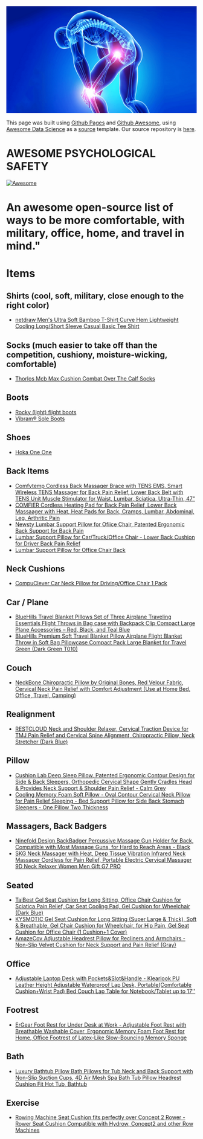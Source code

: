 
<div align="center"><img src="./assets/suffering.jpg"></div>

This page was built using [Github Pages](https://docs.github.com/en/pages/quickstart) and [Github Awesome](https://github.com/sindresorhus/awesome#readme), using [Awesome Data Science](https://awesome-datascience.academic.io/) as a [source](https://github.com/academic/awesome-datascience) template.  Our source repository is [here](https://github.com/psychological-safety-yogis/awesome-psych-safety).  

# AWESOME PSYCHOLOGICAL SAFETY
[![Awesome](https://cdn.rawgit.com/sindresorhus/awesome/d7305f38d29fed78fa85652e3a63e154dd8e8829/media/badge.svg)](https://github.com/sindresorhus/awesome) 

# An awesome open-source list of ways to be more comfortable, with military, office, home, and travel in mind."

# Items

## Shirts (cool, soft, military, close enough to the right color)

- [netdraw Men's Ultra Soft Bamboo T-Shirt Curve Hem Lightweight Cooling Long/Short Sleeve Casual Basic Tee Shirt](https://www.amazon.com/gp/product/B0BX73SV9M/)

## Socks (much easier to take off than the competition, cushiony, moisture-wicking, comfortable)

- [Thorlos Mcb Max Cushion Combat Over The Calf Socks](https://www.amazon.com/gp/product/B001WPCAUK/)

## Boots

- [Rocky (light) flight boots](https://www.rockyboots.com/safetofly/)
- [Vibram® Sole Boots](https://www.rockyboots.com/vibram-boots/)

## Shoes

- [Hoka One One](https://www.amazon.com/s?k=HOKA+ONE+ONE)

## Back Items

- [Comfytemp Cordless Back Massager Brace with TENS EMS, Smart Wireless TENS Massager for Back Pain Relief, Lower Back Belt with TENS Unit Muscle Stimulator for Waist, Lumbar, Sciatica, Ultra-Thin, 47"](https://www.amazon.com/gp/product/B0CHMR36RP/)
- [COMFIER Cordless Heating Pad for Back Pain Relief, Lower Back Massaager with Heat, Heat Pads for Back, Cramps, Lumbar, Abdominal, Leg, Arthritic Pain](https://www.amazon.com/gp/product/B0BXS1X4S9/)
- [Newsty Lumbar Support Pillow for Ofiice Chair, Patented Ergonomic Back Support for Back Pain](https://www.amazon.com/gp/product/B0B3RRJLD4/)
- [Lumbar Support Pillow for Car/Truck/Office Chair - Lower Back Cushion for Driver Back Pain Relief](https://www.amazon.com/gp/product/B0CGX4PPNT/)
- [Lumbar Support Pillow for Office Chair Back](https://www.amazon.com/gp/product/B09TZLGGWQ/)

## Neck Cushions

- [CompuClever Car Neck Pillow for Driving/Office Chair 1 Pack](https://www.amazon.com/gp/product/B0CGX8JVTV/)

## Car / Plane

- [BlueHills Travel Blanket Pillows Set of Three Airplane Traveling Essentials Flight Throws in Bag case with Backpack Clip Compact Large Plane Accessories – Red, Black, and Teal Blue](https://www.amazon.com/BlueHills-Airplane-Traveling-Essentials-Accessories/dp/B0CL516NBM)
- [BlueHills Premium Soft Travel Blanket Pillow Airplane Flight Blanket Throw in Soft Bag Pillowcase Compact Pack Large Blanket for Travel Green (Dark Green T010)](https://www.amazon.com/gp/product/B07T196LXD/)

## Couch

- [NeckBone Chiropractic Pillow by Original Bones, Red Velour Fabric, Cervical Neck Pain Relief with Comfort Adjustment (Use at Home Bed, Office, Travel, Camping)](https://www.amazon.com/gp/product/B0797HYP1Y/)

## Realignment

- [RESTCLOUD Neck and Shoulder Relaxer, Cervical Traction Device for TMJ Pain Relief and Cervical Spine Alignment, Chiropractic Pillow, Neck Stretcher (Dark Blue)](https://www.amazon.com/gp/product/B08C2G9GVW/)

## Pillow

- [Cushion Lab Deep Sleep Pillow, Patented Ergonomic Contour Design for Side & Back Sleepers, Orthopedic Cervical Shape Gently Cradles Head & Provides Neck Support & Shoulder Pain Relief - Calm Grey](https://www.amazon.com/gp/product/B099QTDNTW/)
- [Cooling Memory Foam Soft Pillow - Oval Contour Cervical Neck Pillow for Pain Relief Sleeping - Bed Support Pillow for Side Back Stomach Sleepers - One Pillow Two Thickness](https://www.amazon.com/gp/product/B0BM8PSC31/)

## Massagers, Back Badgers

- [Ninefold Design BackBadger Percussive Massage Gun Holder for Back, Compatible with Most Massage Guns, for Hard to Reach Areas - Black](https://www.amazon.com/gp/product/B08DKG3NX7/)
- [SKG Neck Massager with Heat, Deep Tissue Vibration Infrared Neck Massager Cordless for Pain Relief, Portable Electric Cervical Massager 9D Neck Relaxer Women Men Gift G7 PRO](https://www.amazon.com/gp/product/B0BBTDDP8W/)

## Seated

- [TaiBest Gel Seat Cushion for Long Sitting, Office Chair Cushion for Sciatica Pain Relief, Car Seat Cooling Pad, Gel Cushion for Wheelchair (Dark Blue)](https://www.amazon.com/gp/product/B09ZTXJDNX/)
- [KYSMOTIC Gel Seat Cushion for Long Sitting (Super Large & Thick), Soft & Breathable, Gel Chair Cushion for Wheelchair, for Hip Pain, Gel Seat Cushion for Office Chair (1 Cushion+1 Cover)](https://www.amazon.com/gp/product/B08YRRNCCK/)
- [AmazeCov Adjustable Headrest Pillow for Recliners and Armchairs - Non-Slip Velvet Cushion for Neck Support and Pain Relief (Gray)](https://www.amazon.com/gp/product/B0BXY1TWDB/)

## Office

- [Adjustable Laptop Desk with Pockets&Slot&Handle - Klearlook PU Leather Height Adjustable Waterproof Lap Desk, Portable(Comfortable Cushion+Wrist Pad) Bed Couch Lap Table for Notebook/Tablet up to 17''](https://www.amazon.com/gp/product/B091JS395T/)

## Footrest

- [ErGear Foot Rest for Under Desk at Work - Adjustable Foot Rest with Breathable Washable Cover, Ergonomic Memory Foam Foot Rest for Home, Office Footrest of Latex-Like Slow-Bouncing Memory Sponge](https://www.amazon.com/gp/product/B0B6W3SCKD/)

## Bath

- [Luxury Bathtub Pillow Bath Pillows for Tub Neck and Back Support with Non-Slip Suction Cups, 4D Air Mesh Spa Bath Tub Pillow Headrest Cushion Fit Hot Tub, Bathtub](https://www.amazon.com/gp/product/B0956W57K7)

## Exercise

- [Rowing Machine Seat Cushion fits perfectly over Concept 2 Rower - Rower Seat Cushion Compatible with Hydrow, Concept2 and other Row Machines](https://www.amazon.com/gp/product/B01D10YY0C/)
